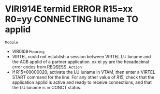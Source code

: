 # VIRI914E termid ERROR R15=xx R0=yy CONNECTING luname TO applid
`Module`
- VIR0I09
`Meaning`
- VIRTEL could not establish a session between VIRTEL LU luname and the ACB applid of a partner application. xx et yy are the hexadecimal error codes from REQSESS.
`Action`
- If R15=00000020, activate the LU luname in VTAM, then enter a VIRTEL START command for the line. For any other value of R15, check that the application applid is active and ready to receive connections, and that the LU luname is in CONCT status.
